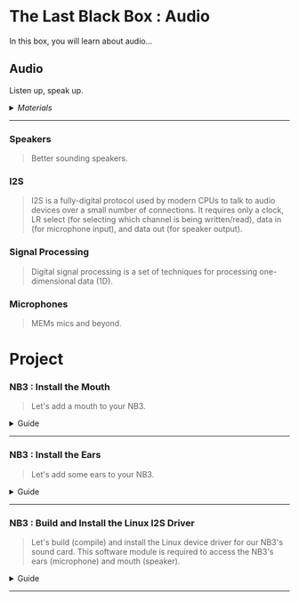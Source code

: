 # The Last Black Box : Audio
In this box, you will learn about audio...

## Audio
Listen up, speak up.

<details><summary><i>Materials</i></summary><p>

Contents|Depth|Description| # |Data|Link|
:-------|:---:|:----------|:-:|:--:|:--:|
NB3 Ear|01|I2S mems microphone breakout board|2|[-D-](/boxes/audio/NB3_ear)|[-L-](VK)
NB3 Mouth|01|I2S DAC-AMP breakout board|1|[-D-](/boxes/audio/NB3_mouth)|[-L-](VK)
Speaker|01|3 Watt 4 Ohm with Dupont 2.54 mm socket|1|[-D-](/boxes/audio/_resources/datasheets/CQR0508.jpg)|[-L-](https://www.amazon.co.uk/dp/B09JJ28D6R)
Speaker (Hi-Fi)|01|3 Watt 4 Ohm with Dupont 2.54 mm socket (High Fidelity: 2831/3128)|1|[-D-](/boxes/audio/_resources/datasheets/3128_3W_4Ohm.jpg)|[-L-](https://www.amazon.co.uk/gp/product/B0D9QXW5FF)
Speaker Mount|01|Custom laser cut mount for speaker|1|[-D-](/boxes/audio/-)|[-L-](VK)
Speaker Frame|01|Custom laser cut frame for speaker|1|[-D-](/boxes/audio/-)|[-L-](VK)
M3 standoff (15/PS)|01|15 mm long plug-to-socket M3 standoff|2|[-D-](/boxes/audio/-)|[-L-](https://uk.farnell.com/ettinger/05-13-151/spacer-m3x15-vzk/dp/1466726)
M3 nut (square)|01|square M3 nut 1.8 mm thick|2|[-D-](/boxes/audio/-)|[-L-](https://www.accu.co.uk/flat-square-nuts/21326-HFSN-M3-A2)
M3 bolt (6)|01|6 mm long M3 bolt|2|[-D-](/boxes/audio/-)|[-L-](https://www.accu.co.uk/pozi-pan-head-screws/500113-SPP-M3-6-ST-BZP)
M2.5 bolt (6)|01|6 mm long M2.5 bolt|2|[-D-](/boxes/audio/)|[-L-](https://www.accu.co.uk/pozi-pan-head-screws/9255-SPP-M2-5-6-A2)
M2.5 nut|01|regular M2.5 nut|2|[-D-](/boxes/audio/-)|[-L-](https://www.accu.co.uk/hexagon-nuts/456430-HPN-M2-5-C8-Z)
M2 bolt (8)|01|8 mm long M2 bolt|2|[-D-](/boxes/audio/)|[-L-](https://www.accu.co.uk/pozi-pan-head-screws/500101-SPP-M2-8-ST-BZP)
M2 nut|01|regular M2 nut|2|[-D-](/boxes/audio/)|[-L-](https://www.accu.co.uk/hexagon-nuts/456429-HPN-M2-C8-Z)

</p></details><hr>

### Speakers
> Better sounding speakers.


### I2S
> I2S is a fully-digital protocol used by modern CPUs to talk to audio devices over a small number of connections. It requires only a clock, LR select (for selecting which channel is being written/read), data in (for microphone input), and data out (for speaker output).


### Signal Processing
> Digital signal processing is a set of techniques for processing one-dimensional data (1D).


### Microphones
> MEMs mics and beyond.


# Project
### NB3 : Install the Mouth
> Let's add a mouth to your NB3.

<details><summary><weak>Guide</weak></summary>
:-:-: A video guide to completing this project can be viewed <a href="https://vimeo.com/1042947561" target="_blank" rel="noopener noreferrer">here</a>.
</details><hr>


### NB3 : Install the Ears
> Let's add some ears to your NB3.

<details><summary><weak>Guide</weak></summary>
:-:-: A video guide to completing this project can be viewed <a href="https://vimeo.com/1042943195" target="_blank" rel="noopener noreferrer">here</a>.
</details><hr>


### NB3 : Build and Install the Linux I2S Driver
> Let's build (compile) and install the Linux device driver for our NB3's sound card. This software module is required to access the NB3's ears (microphone) and mouth (speaker).

<details><summary><weak>Guide</weak></summary>
:-:-: A video guide to completing this project can be viewed <a href="https://vimeo.com/1042781850" target="_blank" rel="noopener noreferrer">here</a>.
</details><hr>



